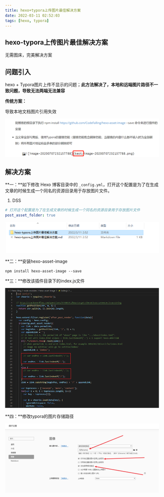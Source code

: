 ```yaml
---
title: hexo+typora上传图片最佳解决方案
date: 2022-03-11 02:52:03
tags: [hexo, typora]
---
```




## hexo-typora上传图片最佳解决方案



无需图床，完美解决方案



## 问题引入

hexo + Typora图片上传不显示的问题；**此方法解决了，本地和远端图片路径不一致问题，导致无法两端无法兼容**



**传统方案：**

导致本地文档图片引用失效

![image-20220311031244873](hexo-typora上传图片最佳解决方案/image-20220311031244873.png)







##  解决方案



**一：**如下修改 Hexo 博客目录中的 `_config.yml`，打开这个配置是为了在生成文章的时候生成一个同名的资源目录用于存放图片文件。

1. DSS

```yaml
# 打开这个配置是为了在生成文章的时候生成一个同名的资源目录用于存放图片文件
post_asset_folder: true
```

![image-20220311030240469](hexo-typora上传图片最佳解决方案/image-20220311030240469.png)


 **二：**安装hexo-asset-image



```shell
npm install hexo-asset-image --save
```



**三：**修改该插件目录下的index.js文件



![image-20220311030809910](hexo-typora上传图片最佳解决方案/image-20220311030809910.png)





**四：**修改typora的图片存储路径

![image-20220311031000374](hexo-typora上传图片最佳解决方案/image-20220311031000374.png)



